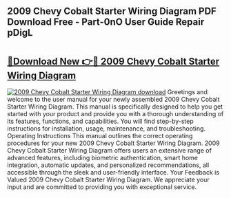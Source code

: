 ## 2009 Chevy Cobalt Starter Wiring Diagram PDF Download Free - Part-0nO User Guide Repair pDigL

# <h2><a href="http://dflo07.blite.top/?on=2009+Chevy+Cobalt+Starter+Wiring+Diagram">🔗Download New 👉🔴 2009 Chevy Cobalt Starter Wiring Diagram</a></h2>

[![2009 Chevy Cobalt Starter Wiring Diagram download](https://i.imgur.com/lujVjoI.png)](http://dflo07.blite.top/?on=2009+Chevy+Cobalt+Starter+Wiring+Diagram)
Greetings and welcome to the user manual for your newly assembled 2009 Chevy Cobalt Starter Wiring Diagram. This manual is specifically designed to help you get started with your product and provide you with a thorough understanding of its features, functions, and capabilities. You will find step-by-step instructions for installation, usage, maintenance, and troubleshooting. Operating Instructions This manual outlines the correct operating procedures for your new 2009 Chevy Cobalt Starter Wiring Diagram. 2009 Chevy Cobalt Starter Wiring Diagram offers users an extensive range of advanced features, including biometric authentication, smart home integration, automatic updates, and personalized recommendations, all accessible through the sleek and user-friendly interface. Your Feedback is Valued 2009 Chevy Cobalt Starter Wiring Diagram. We appreciate your input and are committed to providing you with exceptional service.
